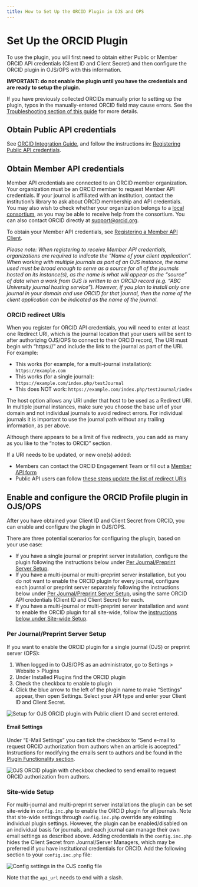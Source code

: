 ```yaml
---
title: How to Set Up the ORCID Plugin in OJS and OPS
---
```


# Set Up the ORCID Plugin

To use the plugin, you will first need to obtain either Public or Member ORCID API credentials (Client ID and Client Secret) and then configure the ORCID plugin in OJS/OPS with this information.

**IMPORTANT: do not enable the plugin until you have the credentials and are ready to setup the plugin.**

If you have previously collected ORCIDs manually prior to setting up the plugin, typos in the manually-entered ORCID field may cause errors. See the [Troubleshooting section of this guide](./troubleshooting-resources.md) for more details.

## Obtain Public API credentials

See [ORCID Integration Guide](https://info.orcid.org/documentation/integration-guide/getting-started-with-your-orcid-integration/), and follow the instructions in: [Registering Public API credentials](https://info.orcid.org/documentation/integration-guide/registering-a-public-api-client/).

## Obtain Member API credentials

Member API credentials are connected to an ORCID member organization. Your organization must be an ORCID member to request Member API credentials. If your journal is affiliated with an institution, contact the institution’s library to ask about ORCID membership and API credentials. You may also wish to check whether your organization belongs to a [local consortium](https://orcid.org/consortia), as you may be able to receive help from the consortium. You can also contact ORCID directly at [support@orcid.org](mailto:support@orcid.org).

To obtain your Member API credentials, see [Registering a Member API Client](https://info.orcid.org/documentation/integration-guide/registering-a-member-api-client/).

_Please note: When registering to receive Member API credentials, organizations are required to indicate the “Name of your client application”. When working with multiple journals as part of an OJS instance, the name used must be broad enough to serve as a source for all of the journals hosted on its instance(s), as the name is what will appear as the “source” of data when a work from OJS is written to an ORCID record (e.g. “ABC University journal hosting service”). However, if you plan to install only one journal in your domain and use ORCID for that journal, then the name of the client application can be indicated as the name of the journal._

### ORCID redirect URIs

When you register for ORCID API credentials, you will need to enter at least one Redirect URI, which is the journal location that your users will be sent to after authorizing OJS/OPS to connect to their ORCID record, The URI must begin with “https://” and include the link to the journal as part of the URI. For example:

* This works (for example, for a multi-journal installation): `https://example.com`
* This works (for a single journal): `https://example.com/index.php/testJournal`
* This does NOT work: `https://example.com/index.php/testJournal/index`

The host option allows any URI under that host to be used as a Redirect URI. In multiple journal instances, make sure you choose the base url of your domain and not individual journals to avoid redirect errors. For individual journals it is important to use the journal path without any trailing information, as per above.

Although there appears to be a limit of five redirects, you can add as many as you like to the “notes to ORCID” section.

If a URI needs to be updated, or new one(s) added:

* Members can contact the ORCID Engagement Team or fill out a [Member API form](https://info.orcid.org/register-a-client-application-production-member-api/)
* Public API users can follow [these steps update the list of redirect URIs](https://info.orcid.org/ufaqs/how-do-redirect-uris-work/)

## Enable and configure the ORCID Profile plugin in OJS/OPS

After you have obtained your Client ID and Client Secret from ORCID, you can enable and configure the plugin in OJS/OPS.

There are three potential scenarios for configuring the plugin, based on your use case:
* If you have a single journal or preprint server installation, configure the plugin following the instructions below under [Per Journal/Preprint Server Setup](./installation-setup#per-journal-preprint-server-setup.md).
* If you have a multi-journal or multi-preprint server installation, but you do not want to enable the ORCID plugin for every journal, configure each journal or preprint server separately following the instructions below under [Per Journal/Preprint Server Setup](./installation-setup#per-journal-preprint-server-setup.md), using the same ORCID API credentials (Client ID and Client Secret) for each.
* If you have a multi-journal or multi-preprint server installation and want to enable the ORCID plugin for all site-wide, follow the [instructions below under Site-wide Setup](./installation-setup#site-wide-setup.md).

### Per Journal/Preprint Server Setup

If you want to enable the ORCID plugin for a single journal (OJS) or preprint server (OPS):

1. When logged in to OJS/OPS as an administrator, go to Settings > Website > Plugins
2. Under Installed Plugins find the ORCID plugin
3. Check the checkbox to enable to plugin
4. Click the blue arrow to the left of the plugin name to make “Settings” appear, then open Settings. Select your API type and enter your Client ID and Client Secret.

![Setup for OJS ORCID plugin with Public client ID and secret entered.](./assets/orcid_plugin_setup.png)

#### Email Settings

Under “E-Mail Settings” you can tick the checkbox to “Send e-mail to request ORCID authorization from authors when an article is accepted.” Instructions for modifying the emails sent to authors and be found in the [Plugin Functionality section](./plugin-functionality.md).

![OJS ORCID plugin with checkbox checked to send email to request ORCID authorization from authors.](./assets/orcid_plugin_auto_emails.png)

### Site-wide Setup

For multi-journal and multi-preprint server installations the plugin can be set site-wide in `config.inc.php` to enable the ORCID plugin for all journals. Note that site-wide settings through `config.inc.php` override any existing individual plugin settings. However, the plugin can be enabled/disabled on an individual basis for journals, and each journal can manage their own email settings as described above. Adding credentials in the `config.inc.php` hides the Client Secret from Journal/Server Managers, which may be preferred if you have institutional credentials for ORCID. Add the following section to your `config.inc.php` file:

![Config settings in the OJS config file](./assets/orcid-config-inc-php-settings.png)

Note that the `api_url` needs to end with a slash.

